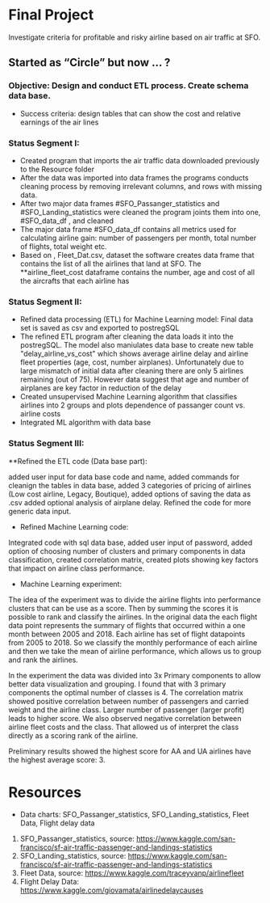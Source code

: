 # Final Project
Investigate criteria for profitable and risky airline based on air traffic at SFO. 

## Started as “Circle” but now ... ?
### Objective: Design and conduct ETL process. Create schema data base.
*	Success criteria: design tables that can show the cost and relative earnings of the air lines

### Status Segment I: 
*	Created program that imports the air traffic data downloaded previously to the Resource folder  
*	After the data was imported into data frames the programs conducts cleaning process by removing irrelevant columns, and rows with missing data.
*	After two major data frames #SFO_Passanger_statistics and #SFO_Landing_statistics were cleaned the program joints them into one, #SFO_data_df ,  and cleaned
*	The major data frame #SFO_data_df contains all metrics used for calculating airline gain: number of passengers per month, total number of flights, total weight etc. 
*	Based on , Fleet_Dat.csv, dataset the software creates data frame that contains the list of all the airlines that land at SFO. The **airline_fleet_cost dataframe 
contains the number, age and cost of all the aircrafts that each airline has

### Status Segment II:
* Refined data processing (ETL) for Machine Learning model: Final data set is saved as csv and exported to postregSQL
* The refined ETL program after cleaning the data loads it into the postregSQL. The model also maniulates data base to create new table "delay_airline_vs_cost" which shows average airline delay and airline fleet properties (age, cost, number airplanes). Unfortunately due to large mismatch of initial data after cleaning there are only 5 airlines remaining (out of 75). However data suggest that age and number of airplanes are key factor in reduction of the delay
* Created unsupervised Machine Learning algorithm that classifies airlines into 2 groups and plots dependence of passanger count vs. airline costs
* Integrated ML algorithm with data base

### Status Segment III:

**Refined the ETL code (Data base part): 

added user input for data base code and name, added commands for cleanign the tables in data base, added 3 categories of pricing of airlines (Low cost airline, Legacy, Boutique), added options of saving the data as .csv added optional analysis of airplane delay. Refined the code for more generic data input.

* Refined Machine Learning code: 

Integrated code with sql data base, added user input of password, added option of choosing number of clusters and primary components in data classification, created correlation matrix, created plots showing key factors that impact on airline class performance. 

* Machine Learning experiment: 

The idea of the experiment was to divide the airline flights into performance clusters that can be use as a score. Then by summing the scores it is possible to rank and classify the airlines. In the original data the each flight data point represents the summary of flights that occurred within a one month between 2005 and 2018. Each airline has set of flight datapoints from 2005 to 2018. So we classify the monthly performance of each airline and then we take the mean of airline performance, which allows us to group and rank the airlines.

In the experiment the data was divided into 3x Primary components to allow better data visualization and grouping. I found that with 3 primary components the optimal number of classes is 4. The correlation matrix showed positive correlation between number of passengers and carried weight and the airline class. Larger number of passenger (larger profit) leads to higher score. We also observed negative correlation between airline fleet costs and the class. That allowed us of interpret the class directly as a scoring rank of the airline.

Preliminary results showed the highest score for AA and UA airlines have the highest average score: 3. 



# Resources
*	Data charts: SFO_Passanger_statistics, SFO_Landing_statistics, Fleet Data, Flight delay data
1.	SFO_Passanger_statistics, source: https://www.kaggle.com/san-francisco/sf-air-traffic-passenger-and-landings-statistics
2.	SFO_Landing_statistics, source: https://www.kaggle.com/san-francisco/sf-air-traffic-passenger-and-landings-statistics
3.	Fleet Data, source: https://www.kaggle.com/traceyvanp/airlinefleet
4.  Flight Delay Data: https://www.kaggle.com/giovamata/airlinedelaycauses

